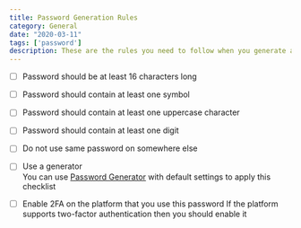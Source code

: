 ```yaml
---
title: Password Generation Rules
category: General
date: "2020-03-11"
tags: ['password']
description: These are the rules you need to follow when you generate any kind of password
---
```


- [ ] Password should be at least 16 characters long  

- [ ] Password should contain at least one symbol

- [ ] Password should contain at least one uppercase character

- [ ] Password should contain at least one digit

- [ ] Do not use same password on somewhere else

- [ ] Use a generator  
You can use [Password Generator](https://passwordsgenerator.net) with default settings to apply this checklist

- [ ] Enable 2FA on the platform that you use this password
If the platform supports two-factor authentication then you should enable it
